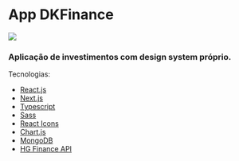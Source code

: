 # App DKFinance

![](https://www.diegokoscky.com.br/imgs/externos/dkfinance.png)

### Aplicação de investimentos com design system próprio.

Tecnologias:

-   [React.js](https://reactjs.org/)
-   [Next.js](https://nextjs.org/)
-   [Typescript](https://www.typescriptlang.org/)
-   [Sass](https://sass-lang.com/)
-   [React Icons](https://react-icons.github.io/react-icons/)
-   [Chart.js](https://www.chartjs.org/)
-   [MongoDB](https://www.mongodb.com/)
-   [HG Finance API](https://hgbrasil.com/status/finance)
